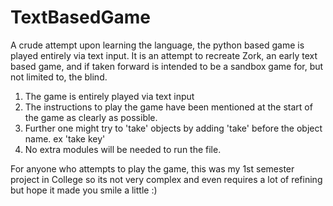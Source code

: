 # TextBasedGame
A crude attempt upon learning the language, the python based game is played entirely via text input. It is an attempt to recreate Zork, an early text based game, and if taken forward is intended to be a sandbox game for, but not limited to, the blind.
1. The game is entirely played via text input
2. The instructions to play the game have been mentioned at the start of the game as clearly as possible. 
3. Further one might try to 'take' objects by adding 'take' before the object name. ex 'take key'
4. No extra modules will be needed to run the file. 

For anyone who attempts to play the game, this was my 1st semester project in College so its not very complex and even requires a lot of refining but hope it made you smile a little :)
